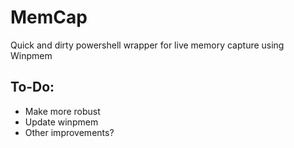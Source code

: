 # MemCap
Quick and dirty powershell wrapper for live memory capture using Winpmem

## To-Do:
 - Make more robust
 - Update winpmem
 - Other improvements?
